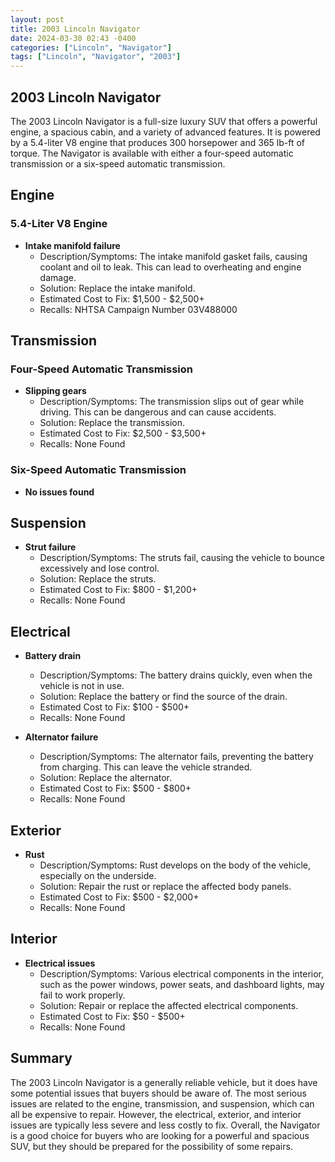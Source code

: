 ```yaml
---
layout: post
title: 2003 Lincoln Navigator
date: 2024-03-30 02:43 -0400
categories: ["Lincoln", "Navigator"]
tags: ["Lincoln", "Navigator", "2003"]
---
```

## 2003 Lincoln Navigator

The 2003 Lincoln Navigator is a full-size luxury SUV that offers a powerful engine, a spacious cabin, and a variety of advanced features. It is powered by a 5.4-liter V8 engine that produces 300 horsepower and 365 lb-ft of torque. The Navigator is available with either a four-speed automatic transmission or a six-speed automatic transmission.

## Engine

### 5.4-Liter V8 Engine

- **Intake manifold failure**
  - Description/Symptoms: The intake manifold gasket fails, causing coolant and oil to leak. This can lead to overheating and engine damage.
  - Solution: Replace the intake manifold.
  - Estimated Cost to Fix: $1,500 - $2,500+
  - Recalls: NHTSA Campaign Number 03V488000

## Transmission

### Four-Speed Automatic Transmission

- **Slipping gears**
  - Description/Symptoms: The transmission slips out of gear while driving. This can be dangerous and can cause accidents.
  - Solution: Replace the transmission.
  - Estimated Cost to Fix: $2,500 - $3,500+
  - Recalls: None Found

### Six-Speed Automatic Transmission

- **No issues found**

## Suspension

- **Strut failure**
  - Description/Symptoms: The struts fail, causing the vehicle to bounce excessively and lose control.
  - Solution: Replace the struts.
  - Estimated Cost to Fix: $800 - $1,200+
  - Recalls: None Found

## Electrical

- **Battery drain**
  - Description/Symptoms: The battery drains quickly, even when the vehicle is not in use.
  - Solution: Replace the battery or find the source of the drain.
  - Estimated Cost to Fix: $100 - $500+
  - Recalls: None Found

- **Alternator failure**
  - Description/Symptoms: The alternator fails, preventing the battery from charging. This can leave the vehicle stranded.
  - Solution: Replace the alternator.
  - Estimated Cost to Fix: $500 - $800+
  - Recalls: None Found

## Exterior

- **Rust**
  - Description/Symptoms: Rust develops on the body of the vehicle, especially on the underside.
  - Solution: Repair the rust or replace the affected body panels.
  - Estimated Cost to Fix: $500 - $2,000+
  - Recalls: None Found

## Interior

- **Electrical issues**
  - Description/Symptoms: Various electrical components in the interior, such as the power windows, power seats, and dashboard lights, may fail to work properly.
  - Solution: Repair or replace the affected electrical components.
  - Estimated Cost to Fix: $50 - $500+
  - Recalls: None Found

## Summary

The 2003 Lincoln Navigator is a generally reliable vehicle, but it does have some potential issues that buyers should be aware of. The most serious issues are related to the engine, transmission, and suspension, which can all be expensive to repair. However, the electrical, exterior, and interior issues are typically less severe and less costly to fix. Overall, the Navigator is a good choice for buyers who are looking for a powerful and spacious SUV, but they should be prepared for the possibility of some repairs.
